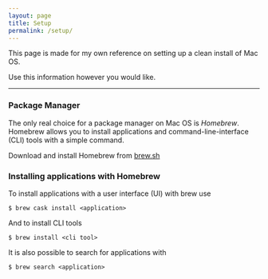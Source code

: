 ```yaml
---
layout: page
title: Setup 
permalink: /setup/
---
```


This page is made for my own reference on setting up a clean install of Mac OS.

Use this information however you would like. 

---

### Package Manager

The only real choice for a package manager on Mac OS is *Homebrew*. Homebrew allows
you to install applications and command-line-interface (CLI) tools with
a simple command. 

Download and install Homebrew from [brew.sh](https://brew.sh)

### Installing applications with Homebrew

To install applications with a user interface (UI) with brew use 

```
$ brew cask install <application>
```

And to install CLI tools

```
$ brew install <cli tool>
```

It is also possible to search for applications with 

```
$ brew search <application>
```
